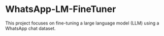 # WhatsApp-LM-FineTuner
This project focuses on fine-tuning a large language model (LLM) using a WhatsApp chat dataset.
